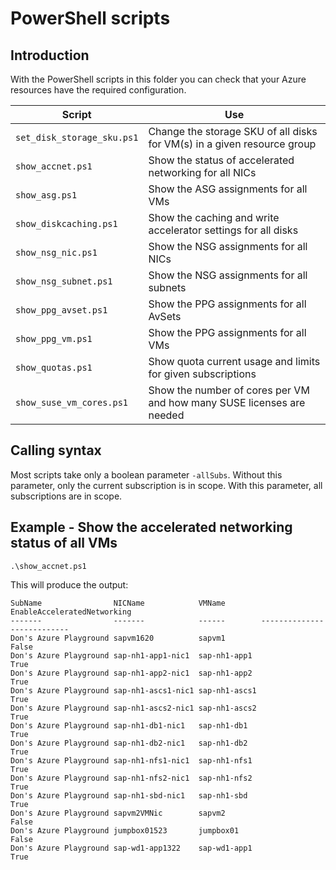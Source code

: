 # PowerShell scripts
## Introduction
With the PowerShell scripts in this folder you can check that your Azure resources have the required configuration.

| Script | Use |
| ----------- | ----------- |
| `set_disk_storage_sku.ps1` | Change the storage SKU of all disks for VM(s) in a given resource group |
| `show_accnet.ps1` | Show the status of accelerated networking for all NICs |
| `show_asg.ps1` | Show the ASG assignments for all VMs |
| `show_diskcaching.ps1` | Show the caching and write accelerator settings for all disks |
| `show_nsg_nic.ps1` | Show the NSG assignments for all NICs |
| `show_nsg_subnet.ps1` | Show the NSG assignments for all subnets |
| `show_ppg_avset.ps1` | Show the PPG assignments for all AvSets |
| `show_ppg_vm.ps1` | Show the PPG assignments for all VMs |
| `show_quotas.ps1` | Show quota current usage and limits for given subscriptions |
| `show_suse_vm_cores.ps1` | Show the number of cores per VM and how many SUSE licenses are needed |

## Calling syntax
Most scripts take only a boolean parameter `-allSubs`. Without this parameter, only the current subscription is in scope. With this parameter, all subscriptions are in scope.

## Example - Show the accelerated networking status of all VMs
~~~~
.\show_accnet.ps1
~~~~

This will produce the output:

~~~~
SubName                NICName            VMName        EnableAcceleratedNetworking
-------                -------            ------        ---------------------------
Don's Azure Playground sapvm1620          sapvm1                              False
Don's Azure Playground sap-nh1-app1-nic1  sap-nh1-app1                         True
Don's Azure Playground sap-nh1-app2-nic1  sap-nh1-app2                         True
Don's Azure Playground sap-nh1-ascs1-nic1 sap-nh1-ascs1                        True
Don's Azure Playground sap-nh1-ascs2-nic1 sap-nh1-ascs2                        True
Don's Azure Playground sap-nh1-db1-nic1   sap-nh1-db1                          True
Don's Azure Playground sap-nh1-db2-nic1   sap-nh1-db2                          True
Don's Azure Playground sap-nh1-nfs1-nic1  sap-nh1-nfs1                         True
Don's Azure Playground sap-nh1-nfs2-nic1  sap-nh1-nfs2                         True
Don's Azure Playground sap-nh1-sbd-nic1   sap-nh1-sbd                          True
Don's Azure Playground sapvm2VMNic        sapvm2                              False
Don's Azure Playground jumpbox01523       jumpbox01                           False
Don's Azure Playground sap-wd1-app1322    sap-wd1-app1                         True
~~~~
